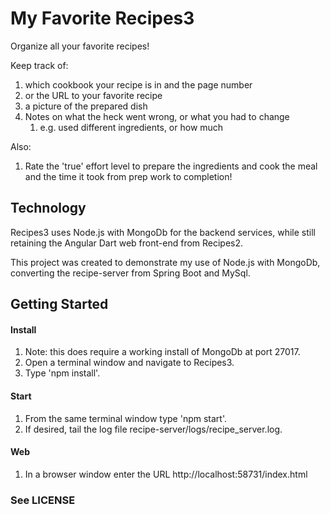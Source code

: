 # My Favorite Recipes3
Organize all your favorite recipes!

Keep track of:
1. which cookbook your recipe is in and the page number
2. or the URL to your favorite recipe
3. a picture of the prepared dish
4. Notes on what the heck went wrong, or what you had to change
    1. e.g. used different ingredients, or how much

Also:
1. Rate the 'true' effort level to prepare the ingredients and cook the meal
   and the time it took from prep work to completion!

## Technology
Recipes3 uses Node.js with MongoDb for the backend services, while still
retaining the Angular Dart web front-end from Recipes2.

This project was created to demonstrate my use of Node.js with MongoDb,
converting the recipe-server from Spring Boot and MySql.

## Getting Started
#### Install
1. Note: this does require a working install of MongoDb at port 27017.
1. Open a terminal window and navigate to Recipes3.
1. Type 'npm install'.
#### Start
1. From the same terminal window type 'npm start'.
1. If desired, tail the log file recipe-server/logs/recipe_server.log.
#### Web
1. In a browser window enter the URL http://localhost:58731/index.html


### See LICENSE
